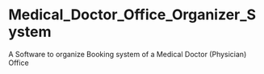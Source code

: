 # Medical_Doctor_Office_Organizer_System
A Software to organize Booking system of a Medical Doctor (Physician) Office 


